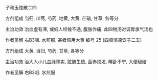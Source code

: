 子和玉烛散二四

方剂组成 当归, 川芎, 芍药, 地黄, 大黄, 芒硝, 甘草, 各等分 

主治功效 治血虚有滞, 或妇人经候不通, 腹胀作痛. 此四物汤对调胃承气汤也 

作者见解 右B3咀. 水煎服. 甚者倍用大黄 编号 25 (四顺清凉饮子二五) 

方剂组成 大黄, 当归, 芍药, 甘草, 各等分 

主治功效 治大人小儿血脉壅实, 脏腑生热, 面赤烦渴, 睡卧不宁, 大便秘结 

作者见解 右B3咀. 水煎服 

